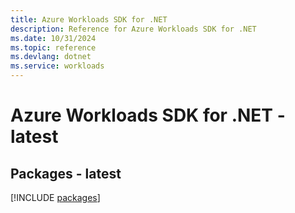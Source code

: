 ```yaml
---
title: Azure Workloads SDK for .NET
description: Reference for Azure Workloads SDK for .NET
ms.date: 10/31/2024
ms.topic: reference
ms.devlang: dotnet
ms.service: workloads
---
```

# Azure Workloads SDK for .NET - latest
## Packages - latest
[!INCLUDE [packages](workloads-index.md)]